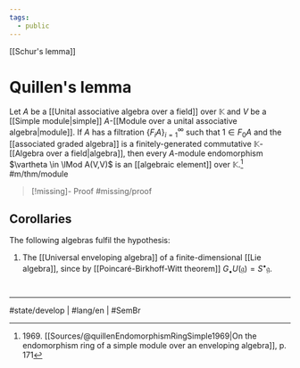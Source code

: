 ```yaml
---
tags:
  - public
---
```

[[Schur's lemma]]
# Quillen's lemma

Let $A$ be a [[Unital associative algebra over a field]] over $\mathbb{K}$ and $V$ be a [[Simple module|simple]] $A$-[[Module over a unital associative algebra|module]].
If $A$ has a filtration $\{ F_{i}A \}_{i=1}^\infty$ such that $1 \in F_{0}A$ and the [[associated graded algebra]] is a finitely-generated commutative $\mathbb{K}$-[[Algebra over a field|algebra]],
then every $A$-module endomorphism $\vartheta \in \lMod A(V,V)$ is an [[algebraic element]] over $\mathbb{K}$.[^1969]
#m/thm/module 

> [!missing]- Proof
> #missing/proof


  [^1969]: 1969\. [[Sources/@quillenEndomorphismRingSimple1969|On the endomorphism ring of a simple module over an enveloping algebra]], p. 171

## Corollaries

The following algebras fulfil the hypothesis:

1. The [[Universal enveloping algebra]] of a finite-dimensional [[Lie algebra]], since by [[Poincaré-Birkhoff-Witt theorem]] $G_{\bullet}U(\mathfrak{g}) = S^\bullet \mathfrak{g}$.

#
---
#state/develop | #lang/en | #SemBr
